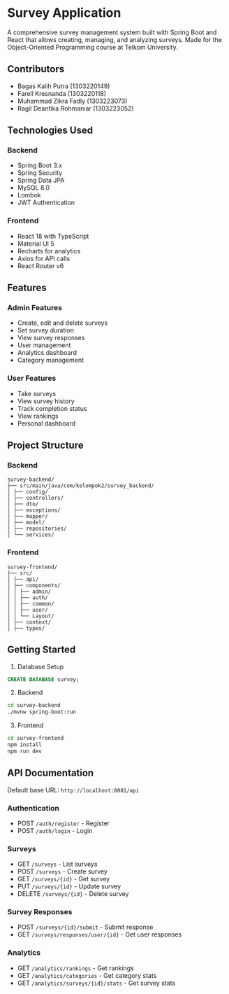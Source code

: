 # Survey Application

A comprehensive survey management system built with Spring Boot and React that allows creating, managing, and analyzing surveys. Made for the Object-Oriented Programming course at Telkom University.

## Contributors

- Bagas Kalih Putra (1303220149)
- Farell Kresnanda (1303220118)
- ⁠Muhammad Zikra Fadly (1303223073)
- ⁠Ragil Deantika Rohmaniar (1303223052)

## Technologies Used

### Backend

- Spring Boot 3.x
- Spring Security
- Spring Data JPA
- MySQL 8.0
- Lombok
- JWT Authentication

### Frontend

- React 18 with TypeScript
- Material UI 5
- Recharts for analytics
- Axios for API calls
- React Router v6

## Features

### Admin Features

- Create, edit and delete surveys
- Set survey duration
- View survey responses
- User management
- Analytics dashboard
- Category management

### User Features

- Take surveys
- View survey history
- Track completion status
- View rankings
- Personal dashboard

## Project Structure

### Backend
```
survey-backend/
├── src/main/java/com/kelompok2/survey_backend/
│ ├── config/
│ ├── controllers/
│ ├── dto/
│ ├── exceptions/
│ ├── mapper/
│ ├── model/
│ ├── repositories/
│ └── services/
```
### Frontend
```
survey-frontend/
├── src/
│ ├── api/
│ ├── components/
│ │ ├── admin/
│ │ ├── auth/
│ │ ├── common/
│ │ ├── user/
│ │ └── Layout/
│ ├── context/
│ ├── types/
```
## Getting Started

1. Database Setup

```sql
CREATE DATABASE survey;
```

2. Backend

```bash
cd survey-backend
./mvnw spring-boot:run
```

3. Frontend

```bash
cd survey-frontend
npm install
npm run dev
```

## API Documentation

Default base URL: `http://localhost:8081/api`

### Authentication

- POST `/auth/register` - Register
- POST `/auth/login` - Login

### Surveys

- GET `/surveys` - List surveys
- POST `/surveys` - Create survey
- GET `/surveys/{id}` - Get survey
- PUT `/surveys/{id}` - Update survey
- DELETE `/surveys/{id}` - Delete survey

### Survey Responses

- POST `/surveys/{id}/submit` - Submit response
- GET `/surveys/responses/user/{id}` - Get user responses

### Analytics

- GET `/analytics/rankings` - Get rankings
- GET `/analytics/categories` - Get category stats
- GET `/analytics/surveys/{id}/stats` - Get survey stats
